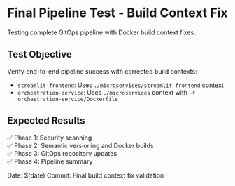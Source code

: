 # Final Pipeline Test - Build Context Fix

Testing complete GitOps pipeline with Docker build context fixes.

## Test Objective
Verify end-to-end pipeline success with corrected build contexts:
- `streamlit-frontend`: Uses `./microservices/streamlit-frontend` context
- `orchestration-service`: Uses `./microservices` context with `-f orchestration-service/Dockerfile`

## Expected Results
✅ Phase 1: Security scanning  
✅ Phase 2: Semantic versioning and Docker builds  
✅ Phase 3: GitOps repository updates  
✅ Phase 4: Pipeline summary  

Date: $(date)
Commit: Final build context fix validation